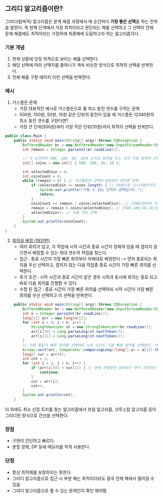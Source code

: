 ## 그리디 알고리즘이란?
그리디(탐욕적) 알고리즘은 문제 해결 과정에서 매 순간마다 **가장 좋은 선택**을 하는 전략을 말한다. 즉 현재 단계에서 가장 최적이라고 판단되는 해를 선택하고 그 선택이 전체 문제 해결에도 최적이라는 가정하에 최종해에 도달하고자 하는 알고리즘이다.
### 기본 개념
1. 현재 상황에 당장 최적으로 보이는 해를 선택한다.
2. 해당 선택에 따라 선택지를 줄여나가 계속 비슷한 방식으로 최적의 선택을 반복한다.
3. 전체 해를 구할 때까지 이런 선택을 반복한다.
### 예시
1. 거스름돈 문제
   * 가장 대표적인 예시로 거스름돈으로 줄 최소 동전 갯수를 구하는 문제
   * 500원, 100원, 50원, 10원 같은 단위의 동전이 있을 때 거스름돈 12340원의 최소 동전 갯수를 구한다면?
   * 가장 큰 단위(500원)부터 가장 작은 단위(10원)까지 최적의 선택을 반복한다.
   
```java
public class Main {
    public static void main(String[] args) throws IOException {
        BufferedReader br = new BufferedReader(new InputStreamReader(System.in));
        int remain = Integer.parseInt(br.readLine());

        // 각 순간마다 500, 100, 50, 10원 순서로 동전을 주는 것이 가장 최적의 선택
        int[] coins = new int[] { 500, 100, 50, 10 };

        int selectedCoin = 0;
        int coinCount = 0;
        while (remain > 0) { // 거스름돈의 잔액이 0원보다 많다면 반복
            if (selectedCoin >= coins.length) { // 10원으로 나누어떨어지지 않는다면 이 경우 문제를 해결할 수 없음
                System.out.println("구할 수 없는 단위의 금액입니다.");
                return;
            }
            coinCount += remain / coins[selectedCoin]; // {500}원부터 차례로 동전 갯수를 더해나감
            remain = remain % coins[selectedCoin]; // {500,100,50,10}원으로 거슬러줄 수 없는 나머지 금액을 구함
            selectedCoin++; // 다음 코인 선택
        }
        System.out.println(coinCount);
    }
}
```

2. [회의실 배정 (1931번)](https://www.acmicpc.net/problem/1931)
   * 여러 회의가 있고, 각 작업에 시작 시간과 종료 시간이 정해져 있을 때 겹치지 않으면서 배정할 수 있는 최대 갯수의 작업을 찾는다.
   * 접근 : 종료 시간이 가장 빠른 회의부터 차례대로 배정한다 -> 먼저 종료되는 회의을 우선 선택하고, 겹치지 않는 다음 작업중 종료 시간이 가장 빠른 회의를 선택한다.
   * 추가 조건 : 시작 시간과 종료 시간이 같은 경우 시작과 동시에 회의는 종료 되고 바로 다음 회의를 진행할 수 있다.
   * 수정 된 접근 : 종료 시간이 가장 빠른 회의를 선택하되 시작 시간이 가장 빠른 회의를 우선 선택하고 이 선택을 반복한다.
```java
    public static void main(String[] args) throws IOException {
        BufferedReader br = new BufferedReader(new InputStreamReader(System.in));
        int n = Integer.parseInt(br.readLine());
        long[][] arr = new long[n][2];
        for (int i = 0; i < n; i++) {
            StringTokenizer st = new StringTokenizer(br.readLine());
            arr[i][0] = Long.parseLong(st.nextToken());
            arr[i][1] = Long.parseLong(st.nextToken());
        }
        // 가장 종료가 빠른 회의를 선택하되 시작 시간도 가장 빠른 회의를 선택한다. 이를 정렬로 구현
        Arrays.sort(arr, Comparator.comparingLong((long[] a)-> a[1]).thenComparingLong(a-> a[0]));
        long[] cur = arr[0];
        int cnt = 1;
        for (int i = 1; i < n; i++) {
            if (arr[i][0] < cur[1]) { // 현재 진행중인 회의보다 먼저 시작되는 회의는 선택될 수 없음
                continue;
            }
            cur = arr[i];
            cnt++;
        }
        System.out.println(cnt);
    }
```
이 외에도 최소 신장 트리를 찾는 알고리즘에서 프림 알고리즘, 크루스칼 알고리즘 등이 그리디한 방식으로 간선을 선택한다.
### 장점
* 구현이 간단하고 빠르다.
* 분할 정복, DP 등에 메모리를 적게 사용한다.
### 단점
* 항상 최적해를 보장하지는 못한다.
* 그리디 알고리즘으로 접근 시 부분 해는 최적이더라도 결국 전체 해에서 멀어질 수 있음
* 그리디 알고리즘으로 풀 수 있는 문제인지 확인 해야함

